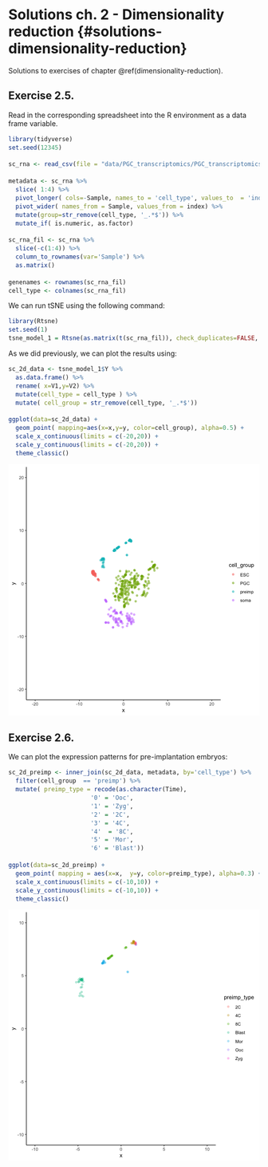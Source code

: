 # Solutions ch. 2 - Dimensionality reduction {#solutions-dimensionality-reduction}

Solutions to exercises of chapter \@ref(dimensionality-reduction).

## Exercise 2.5. 

Read in the corresponding spreadsheet into the R environment as a data frame variable. 


```r
library(tidyverse)
set.seed(12345)

sc_rna <- read_csv(file = "data/PGC_transcriptomics/PGC_transcriptomics.csv")

metadata <- sc_rna %>% 
  slice( 1:4) %>% 
  pivot_longer( cols=-Sample, names_to = 'cell_type', values_to  = 'index') %>% 
  pivot_wider( names_from = Sample, values_from = index) %>% 
  mutate(group=str_remove(cell_type, '_.*$')) %>% 
  mutate_if( is.numeric, as.factor)  
  
sc_rna_fil <- sc_rna %>% 
  slice(-c(1:4)) %>% 
  column_to_rownames(var='Sample') %>% 
  as.matrix()

genenames <- rownames(sc_rna_fil)
cell_type <- colnames(sc_rna_fil) 
```


We can run tSNE using the following command:


```r
library(Rtsne)
set.seed(1)
tsne_model_1 = Rtsne(as.matrix(t(sc_rna_fil)), check_duplicates=FALSE, pca=TRUE, perplexity=100, theta=0.5, dims=2)
```


As we did previously, we can plot the results using:


```r
sc_2d_data <- tsne_model_1$Y %>% 
  as.data.frame() %>% 
  rename( x=V1,y=V2) %>% 
  mutate(cell_type = cell_type ) %>% 
  mutate( cell_group = str_remove(cell_type, '_.*$'))

ggplot(data=sc_2d_data) +
  geom_point( mapping=aes(x=x,y=y, color=cell_group), alpha=0.5) +
  scale_x_continuous(limits = c(-20,20)) +
  scale_y_continuous(limits = c(-20,20)) +
  theme_classic()
```

![plot of chunk unnamed-chunk-3](15-solutions-dimensionality-reduction_files/figure-html/unnamed-chunk-3-1.png)

## Exercise 2.6.

We can plot the expression patterns for pre-implantation embryos:


```r
sc_2d_preimp <- inner_join(sc_2d_data, metadata, by='cell_type') %>% 
  filter(cell_group  == 'preimp') %>% 
  mutate( preimp_type = recode(as.character(Time), 
                       '0' = 'Ooc',
                       '1' = 'Zyg',
                       '2' = '2C',
                       '3' = '4C',
                       '4'  = '8C',
                       '5' = 'Mor',
                       '6' = 'Blast'))

ggplot(data=sc_2d_preimp) +
  geom_point( mapping = aes(x=x,  y=y, color=preimp_type), alpha=0.3) +
  scale_x_continuous(limits = c(-10,10)) +
  scale_y_continuous(limits = c(-10,10)) +
  theme_classic()
```

![plot of chunk unnamed-chunk-4](15-solutions-dimensionality-reduction_files/figure-html/unnamed-chunk-4-1.png)
